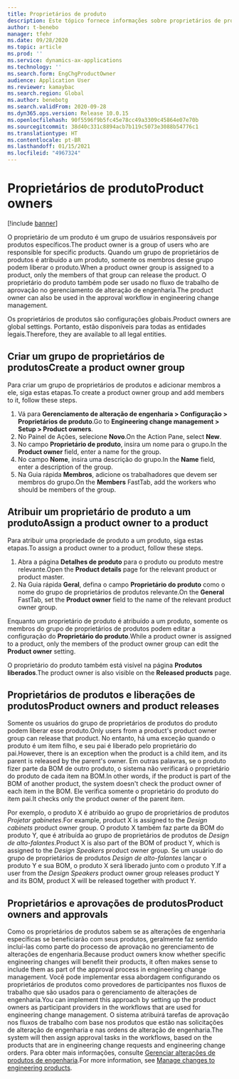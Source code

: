 ```yaml
---
title: Proprietários de produto
description: Este tópico fornece informações sobre proprietários de produto. O proprietário de um produto é um grupo de usuários responsáveis por produtos específicos. Somente os membros do grupo podem liberar esses produtos. O proprietário do produto também pode ser usado no fluxo de trabalho de aprovação.
author: t-benebo
manager: tfehr
ms.date: 09/28/2020
ms.topic: article
ms.prod: ''
ms.service: dynamics-ax-applications
ms.technology: ''
ms.search.form: EngChgProductOwner
audience: Application User
ms.reviewer: kamaybac
ms.search.region: Global
ms.author: benebotg
ms.search.validFrom: 2020-09-28
ms.dyn365.ops.version: Release 10.0.15
ms.openlocfilehash: 90f5596f9b5fc45e78cc49a3309c45864e07e70b
ms.sourcegitcommit: 38d40c331c8894acb7b119c5073e3088b54776c1
ms.translationtype: HT
ms.contentlocale: pt-BR
ms.lasthandoff: 01/15/2021
ms.locfileid: "4967324"
---
```

# <a name="product-owners"></a><span data-ttu-id="30445-106">Proprietários de produto</span><span class="sxs-lookup"><span data-stu-id="30445-106">Product owners</span></span>

[!include [banner](../includes/banner.md)]

<span data-ttu-id="30445-107">O proprietário de um produto é um grupo de usuários responsáveis por produtos específicos.</span><span class="sxs-lookup"><span data-stu-id="30445-107">The product owner is a group of users who are responsible for specific products.</span></span> <span data-ttu-id="30445-108">Quando um grupo de proprietários de produtos é atribuído a um produto, somente os membros desse grupo podem liberar o produto.</span><span class="sxs-lookup"><span data-stu-id="30445-108">When a product owner group is assigned to a product, only the members of that group can release the product.</span></span> <span data-ttu-id="30445-109">O proprietário do produto também pode ser usado no fluxo de trabalho de aprovação no gerenciamento de alteração de engenharia.</span><span class="sxs-lookup"><span data-stu-id="30445-109">The product owner can also be used in the approval workflow in engineering change management.</span></span>

<span data-ttu-id="30445-110">Os proprietários de produtos são configurações globais.</span><span class="sxs-lookup"><span data-stu-id="30445-110">Product owners are global settings.</span></span> <span data-ttu-id="30445-111">Portanto, estão disponíveis para todas as entidades legais.</span><span class="sxs-lookup"><span data-stu-id="30445-111">Therefore, they are available to all legal entities.</span></span>

## <a name="create-a-product-owner-group"></a><span data-ttu-id="30445-112">Criar um grupo de proprietários de produtos</span><span class="sxs-lookup"><span data-stu-id="30445-112">Create a product owner group</span></span>

<span data-ttu-id="30445-113">Para criar um grupo de proprietários de produtos e adicionar membros a ele, siga estas etapas.</span><span class="sxs-lookup"><span data-stu-id="30445-113">To create a product owner group and add members to it, follow these steps.</span></span>

1. <span data-ttu-id="30445-114">Vá para **Gerenciamento de alteração de engenharia \> Configuração \> Proprietários de produto**.</span><span class="sxs-lookup"><span data-stu-id="30445-114">Go to **Engineering change management \> Setup \> Product owners**.</span></span>
2. <span data-ttu-id="30445-115">No Painel de Ações, selecione **Novo**.</span><span class="sxs-lookup"><span data-stu-id="30445-115">On the Action Pane, select **New**.</span></span>
3. <span data-ttu-id="30445-116">No campo **Proprietário de produto**, insira um nome para o grupo.</span><span class="sxs-lookup"><span data-stu-id="30445-116">In the **Product owner** field, enter a name for the group.</span></span>
4. <span data-ttu-id="30445-117">No campo **Nome**, insira uma descrição do grupo.</span><span class="sxs-lookup"><span data-stu-id="30445-117">In the **Name** field, enter a description of the group.</span></span>
5. <span data-ttu-id="30445-118">Na Guia rápida **Membros**, adicione os trabalhadores que devem ser membros do grupo.</span><span class="sxs-lookup"><span data-stu-id="30445-118">On the **Members** FastTab, add the workers who should be members of the group.</span></span>

## <a name="assign-a-product-owner-to-a-product"></a><span data-ttu-id="30445-119">Atribuir um proprietário de produto a um produto</span><span class="sxs-lookup"><span data-stu-id="30445-119">Assign a product owner to a product</span></span>

<span data-ttu-id="30445-120">Para atribuir uma propriedade de produto a um produto, siga estas etapas.</span><span class="sxs-lookup"><span data-stu-id="30445-120">To assign a product owner to a product, follow these steps.</span></span>

1. <span data-ttu-id="30445-121">Abra a página **Detalhes de produto** para o produto ou produto mestre relevante.</span><span class="sxs-lookup"><span data-stu-id="30445-121">Open the **Product details** page for the relevant product or product master.</span></span>
1. <span data-ttu-id="30445-122">Na Guia rápida **Geral**, defina o campo **Proprietário do produto** como o nome do grupo de proprietários de produtos relevante.</span><span class="sxs-lookup"><span data-stu-id="30445-122">On the **General** FastTab, set the **Product owner** field to the name of the relevant product owner group.</span></span>

<span data-ttu-id="30445-123">Enquanto um proprietário de produto é atribuído a um produto, somente os membros do grupo de proprietários de produtos podem editar a configuração do **Proprietário do produto**.</span><span class="sxs-lookup"><span data-stu-id="30445-123">While a product owner is assigned to a product, only the members of the product owner group can edit the **Product owner** setting.</span></span>

<span data-ttu-id="30445-124">O proprietário do produto também está visível na página **Produtos liberados**.</span><span class="sxs-lookup"><span data-stu-id="30445-124">The product owner is also visible on the **Released products** page.</span></span>

## <a name="product-owners-and-product-releases"></a><span data-ttu-id="30445-125">Proprietários de produtos e liberações de produtos</span><span class="sxs-lookup"><span data-stu-id="30445-125">Product owners and product releases</span></span>

<span data-ttu-id="30445-126">Somente os usuários do grupo de proprietários de produtos do produto podem liberar esse produto.</span><span class="sxs-lookup"><span data-stu-id="30445-126">Only users from a product's product owner group can release that product.</span></span> <span data-ttu-id="30445-127">No entanto, há uma exceção quando o produto é um item filho, e seu pai é liberado pelo proprietário do pai.</span><span class="sxs-lookup"><span data-stu-id="30445-127">However, there is an exception when the product is a child item, and its parent is released by the parent's owner.</span></span> <span data-ttu-id="30445-128">Em outras palavras, se o produto fizer parte da BOM de outro produto, o sistema não verificará o proprietário do produto de cada item na BOM.</span><span class="sxs-lookup"><span data-stu-id="30445-128">In other words, if the product is part of the BOM of another product, the system doesn't check the product owner of each item in the BOM.</span></span> <span data-ttu-id="30445-129">Ele verifica somente o proprietário do produto do item pai.</span><span class="sxs-lookup"><span data-stu-id="30445-129">It checks only the product owner of the parent item.</span></span>

<span data-ttu-id="30445-130">Por exemplo, o produto X é atribuído ao grupo de proprietários de produtos *Projetar gabinetes*.</span><span class="sxs-lookup"><span data-stu-id="30445-130">For example, product X is assigned to the *Design cabinets* product owner group.</span></span> <span data-ttu-id="30445-131">O produto X também faz parte da BOM do produto Y, que é atribuída ao grupo de proprietários de produtos de *Design de alto-falantes*.</span><span class="sxs-lookup"><span data-stu-id="30445-131">Product X is also part of the BOM of product Y, which is assigned to the *Design Speakers* product owner group.</span></span> <span data-ttu-id="30445-132">Se um usuário do grupo de proprietários de produtos *Design de alto-falantes* lançar o produto Y e sua BOM, o produto X será liberado junto com o produto Y.</span><span class="sxs-lookup"><span data-stu-id="30445-132">If a user from the *Design Speakers* product owner group releases product Y and its BOM, product X will be released together with product Y.</span></span>

## <a name="product-owners-and-approvals"></a><span data-ttu-id="30445-133">Proprietários e aprovações de produtos</span><span class="sxs-lookup"><span data-stu-id="30445-133">Product owners and approvals</span></span>

<span data-ttu-id="30445-134">Como os proprietários de produtos sabem se as alterações de engenharia específicas se beneficiarão com seus produtos, geralmente faz sentido incluí-las como parte do processo de aprovação no gerenciamento de alterações de engenharia.</span><span class="sxs-lookup"><span data-stu-id="30445-134">Because product owners know whether specific engineering changes will benefit their products, it often makes sense to include them as part of the approval process in engineering change management.</span></span> <span data-ttu-id="30445-135">Você pode implementar essa abordagem configurando os proprietários de produtos como provedores de participantes nos fluxos de trabalho que são usados para o gerenciamento de alterações de engenharia.</span><span class="sxs-lookup"><span data-stu-id="30445-135">You can implement this approach by setting up the product owners as participant providers in the workflows that are used for engineering change management.</span></span> <span data-ttu-id="30445-136">O sistema atribuirá tarefas de aprovação nos fluxos de trabalho com base nos produtos que estão nas solicitações de alteração de engenharia e nas ordens de alteração de engenharia.</span><span class="sxs-lookup"><span data-stu-id="30445-136">The system will then assign approval tasks in the workflows, based on the products that are in engineering change requests and engineering change orders.</span></span> <span data-ttu-id="30445-137">Para obter mais informações, consulte [Gerenciar alterações de produtos de engenharia](engineering-change-management.md).</span><span class="sxs-lookup"><span data-stu-id="30445-137">For more information, see [Manage changes to engineering products](engineering-change-management.md).</span></span>
